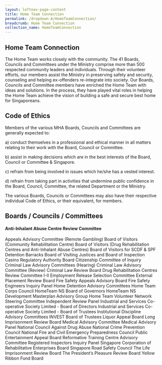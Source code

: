 ```yaml
---
layout: leftnav-page-content
title: Home Team Connection
permalink: /dropdown-A/HomeTeamConnection/
breadcrumb: Home Team Connection
collection_name: HomeTeamConnection
---
```


## Home Team Connection 

The Home Team works closely with the community. The 41 Boards, Councils and Committees under the Ministry comprise more than 500 respected community leaders and individuals. Through their volunteer efforts, our members assist the Ministry in preserving safety and security, counseling and helping ex-offenders re-integrate into society. Our Boards, Councils and Committee members have enriched the Home Team with ideas and solutions. In the process, they have played vital roles in helping the Home Team achieve the vision of building a safe and secure best home for Singaporeans.

## Code of Ethics

Members of the various MHA Boards, Councils and Committees are generally expected to:

a) conduct themselves in a professional and ethical manner in all matters relating to their work with the Board, Council or Committee.

b) assist in making decisions which are in the best interests of the Board, Council or Committee & Singapore.

c) refrain from being involved in issues which he/she has a vested interest.

d) refrain from taking part in activities that undermine public confidence in the Board, Council, Committee, the related Department or the Ministry.

The various Boards, Councils or Committees may also have their respective individual Code of Ethics, or their equivalent, for members.

## Boards / Councils / Committees

#### Anti-Inhalant Abuse Centre Review Committee
Appeals Advisory Committee (Remote Gambling)
Board of Visitors (Community Rehabilitation Centre)
Board of Visitors (Drug Rehabilitation Centres and Anti-Inhalant Abuse Centres)
Board of Visitors for SCDF & SPF Detention Barracks
Board of Visiting Justices and Board of Inspection
Casino Regulatory Authority Board
Citizenship Committee of Inquiry
Criminal Law Advisory Committees (Hearing)
Criminal Law Advisory Committee (Review)
Criminal Law Review Board
Drug Rehabilitation Centres Review Committee I-II
Employment Release Selection Committee
External Placement Review Board
Fire Safety Appeals Advisory Board
Fire Safety Engineers Inquiry Panel
Home Detention Advisory Committees
Home Team Corps Council
HomeTeam NS Board of Governors
HomeTeam NS Development Masterplan Advisory Group
Home Team Volunteer Network Steering Committee
Independent Review Panel
Industrial and Services Co-operative Society Limited - Board of Directors
Industrial and Services Co-operative Society Limited - Board of Trustees
Institutional Discipline Advisory Committees
INVEST Board of Trustees
Liquor Appeal Board
Long Imprisonment Review Board
Medical Advisory Committee
Medical Advisory Panel
National Council Against Drug Abuse
National Crime Prevention Council
National Fire and Civil Emergency Preparedness Council
Public Entertainment Appeal Board
Reformative Training Centre Advisory Committee
Registered Inspectors Inquiry Panel
Singapore Corporation of Rehabilitative Enterprises Board
Singapore Road Safety Council
The Life Imprisonment Review Board
The President’s Pleasure Review Board
Yellow Ribbon Fund Board
